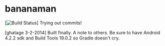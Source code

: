 bananaman
=========
[![Build Status](http://ci.utkarshsinha.com/buildStatus/icon?job=BananaMan-Nightly)]
Trying out commits!

[ghatage 3-2-2014]
Built finally.
A note to others. Be sure to have Android 4.2.2 sdk and Build Tools 19.0.2 so Gradle doesn't cry.
